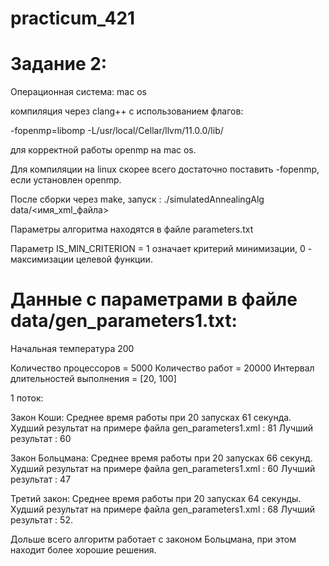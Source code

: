 # practicum_421

# Задание 2:

Операционная система: mac os

компиляция через clang++ с использованием флагов:

 -fopenmp=libomp  -L/usr/local/Cellar/llvm/11.0.0/lib/

 для корректной работы openmp на mac os. 

 Для компиляции на linux скорее всего достаточно поставить 
 -fopenmp, если установлен openmp.

 После сборки через make, запуск : ./simulatedAnnealingAlg data/<имя_xml_файла>

Параметры алгоритма находятся в файле parameters.txt

Параметр IS_MIN_CRITERION = 1 означает критерий минимизации, 0 - максимизации 
целевой функции.

# Данные с параметрами в файле data/gen_parameters1.txt:

Начальная температура 200

Количество процессоров = 5000 
Количество работ = 20000 
Интервал длительностей выполнения = [20, 100]

1 поток:


Закон Коши: Среднее время работы при 20 запусках 61 секунда. 
Худший результат на примере файла gen_parameters1.xml : 81
Лучший результат : 60


Закон Больцмана: Среднее время работы при 20 запусках 66 секунд.
Худший результат на примере файла gen_parameters1.xml : 60
Лучший результат : 47


Третий закон: Среднее время работы при 20 запусках 64 секунды.
Худший результат на примере файла gen_parameters1.xml : 68 
Лучший результат : 52.

Дольше всего алгоритм работает с законом Больцмана, при этом 
находит более хорошие решения.



